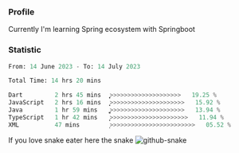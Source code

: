 ### Profile 

Currently I'm learning Spring ecosystem with Springboot

### Statistic
<!--START_SECTION:waka-->

```python
From: 14 June 2023 - To: 14 July 2023

Total Time: 14 hrs 20 mins

Dart         2 hrs 45 mins   ͎͎͎͎̞>>>>>>>>>>>>>>>>>>>>   19.25 %
JavaScript   2 hrs 16 mins   ͎͎͎͎>>>>>>>>>>>>>>>>>>>>>   15.92 %
Java         1 hr 59 mins    ͎͎͎͚>>>>>>>>>>>>>>>>>>>>>   13.94 %
TypeScript   1 hr 42 mins    ͎͎͎>>>>>>>>>>>>>>>>>>>>>>   11.94 %
XML          47 mins         ͎>>>>>>>>>>>>>>>>>>>>>>>>   05.52 %
```

<!--END_SECTION:waka-->

If you love snake eater here the snake 
<picture>
  <source media="(prefers-color-scheme: dark)" srcset="https://github.com/pradana4648/pradana4648/blob/c0566a83ca6ea5f2e46bab00e717c4c82b4b5c4c/github-contribution-grid-snake-dark.svg" />
  <source media="(prefers-color-scheme: light)" srcset="https://github.com/pradana4648/pradana4648/blob/c0566a83ca6ea5f2e46bab00e717c4c82b4b5c4c/github-contribution-grid-snake.svg" />
  <img alt="github-snake" src="https://github.com/pradana4648/pradana4648/blob/c0566a83ca6ea5f2e46bab00e717c4c82b4b5c4c/github-contribution-grid-snake.svg" />
</picture>
